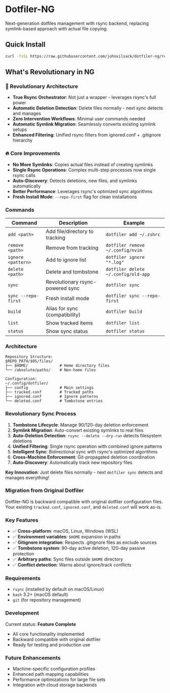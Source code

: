# Dotfiler-NG

Next-generation dotfiles management with rsync backend, replacing symlink-based approach with actual file copying.

## Quick Install

```bash
curl -fsSL https://raw.githubusercontent.com/johnvilsack/dotfiler-ng/refs/heads/main/install.sh | bash
```

## What's Revolutionary in NG

### 🚀 Revolutionary Architecture  
- **True Rsync Orchestrator**: Not just a wrapper - leverages rsync's full power
- **Automatic Deletion Detection**: Delete files normally - next sync detects and manages
- **Zero Intervention Workflows**: Minimal user commands needed
- **Automatic Symlink Migration**: Seamlessly converts existing symlink setups
- **Enhanced Filtering**: Unified rsync filters from ignored.conf + .gitignore hierarchy

### 🔥 Core Improvements
- **No More Symlinks**: Copies actual files instead of creating symlinks
- **Single Rsync Operations**: Complex multi-step processes now single rsync calls
- **Auto-Discovery**: Detects deletions, new files, and symlinks automatically
- **Better Performance**: Leverages rsync's optimized sync algorithms
- **Fresh Install Mode**: `--repo-first` flag for clean installations

### Commands

| Command | Description | Example |
|---------|-------------|---------|
| `add <path>` | Add file/directory to tracking | `dotfiler add ~/.zshrc` |
| `remove <path>` | Remove from tracking | `dotfiler remove ~/.config/nvim` |
| `ignore <pattern>` | Add to ignore list | `dotfiler ignore "*.log"` |
| `delete <path>` | Delete and tombstone | `dotfiler delete ~/.config/old-app` |
| `sync` | Revolutionary rsync-powered sync | `dotfiler sync` |
| `sync --repo-first` | Fresh install mode | `dotfiler sync --repo-first` |
| `build` | Alias for sync (compatibility) | `dotfiler build` |
| `list` | Show tracked items | `dotfiler list` |
| `status` | Show sync status | `dotfiler status` |

### Architecture

```
Repository Structure:
$REPO_PATH/$OS/files/
├── $HOME/              # Home directory files  
└── /absolute/paths/    # Non-home files

Configuration:
~/.config/dotfiler/
├── config              # Main settings
├── tracked.conf        # Tracked paths
├── ignored.conf        # Ignore patterns  
└── deleted.conf        # Tombstone entries
```

### Revolutionary Sync Process

1. **Tombstone Lifecycle**: Manage 90/120-day deletion enforcement
2. **Symlink Migration**: Auto-convert existing symlinks to real files
3. **Auto-Deletion Detection**: `rsync --delete --dry-run` detects filesystem deletions
4. **Unified Filtering**: Single rsync operation with combined ignore patterns
5. **Intelligent Sync**: Bidirectional sync with rsync's optimized algorithms
6. **Cross-Machine Enforcement**: Git-propagated deletion coordination
7. **Auto-Discovery**: Automatically track new repository files

**Key Innovation**: Just delete files normally - next `dotfiler sync` detects and manages everything!

### Migration from Original Dotfiler

Dotfiler-NG is backward compatible with original dotfiler configuration files. Your existing `tracked.conf`, `ignored.conf`, and `deleted.conf` will work as-is.

### Key Features

- ✅ **Cross-platform**: macOS, Linux, Windows (WSL)
- ✅ **Environment variables**: `$HOME` expansion in paths
- ✅ **Gitignore integration**: Respects .gitignore files as exclude sources
- ✅ **Tombstone system**: 90-day active deletion, 120-day passive protection
- ✅ **Arbitrary paths**: Sync files outside `$HOME` directory
- ✅ **Conflict detection**: Warns about ignore/track conflicts

### Requirements

- `rsync` (installed by default on macOS/Linux)
- `bash` 3.2+ (macOS default)
- `git` (for repository management)

### Development

Current status: **Feature Complete**
- All core functionality implemented
- Backward compatible with original dotfiler
- Ready for testing and production use

### Future Enhancements

- Machine-specific configuration profiles
- Enhanced path mapping capabilities
- Performance optimizations for large file sets
- Integration with cloud storage backends